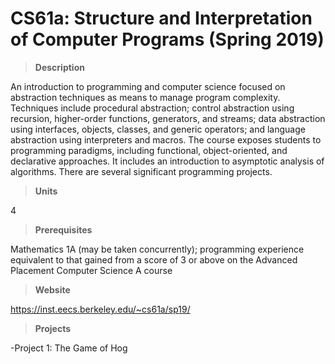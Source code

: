# CS61a: Structure and Interpretation of Computer Programs (Spring 2019)
>**Description**

An introduction to programming and computer science focused on abstraction techniques as means to manage program complexity. Techniques include procedural abstraction; control abstraction using recursion, higher-order functions, generators, and streams; data abstraction using interfaces, objects, classes, and generic operators; and language abstraction using interpreters and macros. The course exposes students to programming paradigms, including functional, object-oriented, and declarative approaches. It includes an introduction to asymptotic analysis of algorithms. There are several significant programming projects.

>**Units**

4

>**Prerequisites**

Mathematics 1A (may be taken concurrently); programming experience equivalent to that gained from a score of 3 or above on the Advanced Placement Computer Science A course

>**Website**

https://inst.eecs.berkeley.edu/~cs61a/sp19/

>**Projects**

-Project 1: The Game of Hog

